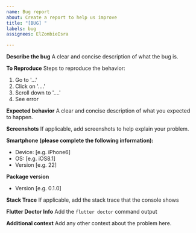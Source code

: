 ```yaml
---
name: Bug report
about: Create a report to help us improve
title: "[BUG] "
labels: bug
assignees: ElZombieIsra

---
```


**Describe the bug**
A clear and concise description of what the bug is.

**To Reproduce**
Steps to reproduce the behavior:

1. Go to '...'
2. Click on '....'
3. Scroll down to '....'
4. See error

**Expected behavior**
A clear and concise description of what you expected to happen.

**Screenshots**
If applicable, add screenshots to help explain your problem.

**Smartphone (please complete the following information):**

- Device: [e.g. iPhone6]
- OS: [e.g. iOS8.1]
- Version [e.g. 22]

**Package version**

- Version [e.g. 0.1.0]

**Stack Trace**
If applicable, add the stack trace that the console shows

**Flutter Doctor Info**
Add the `flutter doctor` command output

**Additional context**
Add any other context about the problem here.
